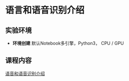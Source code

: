 # 语言和语音识别介绍

## 实验环境

- **环境创建**
默认Notebook多引擎，Python3， CPU / GPU

## 课程内容

[语音和语音识别介绍](./sound_introduction.ipynb)
